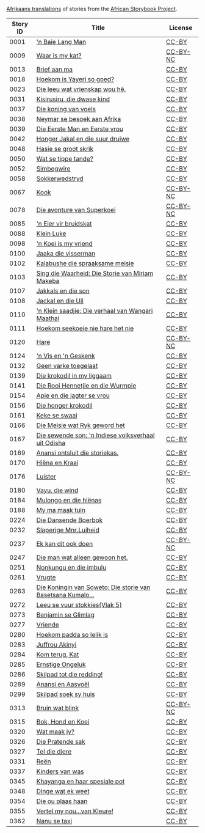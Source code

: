 [Afrikaans translations](http://my.africanstorybook.org/language/afrikaans) of stories from the [African Storybook Project](http://my.africanstorybook.org).

Story ID | Title | License
-------- | ----- | -------
0001 | ['n Baie Lang Man](http://my.africanstorybook.org/stories/n-baie-lang-man) | [CC-BY](https://creativecommons.org/licenses/by/3.0/)
0009 | [Waar is my kat?](http://my.africanstorybook.org/stories/waar-my-kat-0) | [CC-BY-NC](https://creativecommons.org/licenses/by-nc/3.0/)
0013 | [Brief aan ma](http://my.africanstorybook.org/stories/brief-aan-ma) | [CC-BY](https://creativecommons.org/licenses/by/3.0/)
0018 | [Hoekom is Yayeri so goed?](http://my.africanstorybook.org/stories/hoekom-yayeri-so-goed) | [CC-BY](https://creativecommons.org/licenses/by/3.0/)
0023 | [Die leeu wat vrienskap wou hê.](http://my.africanstorybook.org/stories/die-leeu-wat-vrienskap-wou-h%C3%AA) | [CC-BY](https://creativecommons.org/licenses/by/3.0/)
0031 | [Kisirusiru, die dwase kind](http://my.africanstorybook.org/stories/kisirusiru-die-dwase-kind) | [CC-BY](https://creativecommons.org/licenses/by/3.0/)
0037 | [Die koning van voels](http://my.africanstorybook.org/stories/die-koning-van-die-vo%C3%ABls) | [CC-BY](https://creativecommons.org/licenses/by/3.0/)
0038 | [Neymar se besoek aan Afrika](http://my.africanstorybook.org/stories/neymar-se-besoek-aan-afrika-0) | [CC-BY](https://creativecommons.org/licenses/by/3.0/)
0039 | [Die Eerste Man en Eerste vrou](http://my.africanstorybook.org/stories/die-eerste-man-en-eerste-vrou) | [CC-BY](https://creativecommons.org/licenses/by/3.0/)
0042 | [Honger Jakal en die suur druiwe](http://my.africanstorybook.org/stories/honger-jakkals-en-die-suur-druiwe) | [CC-BY](https://creativecommons.org/licenses/by/3.0/)
0048 | [Hasie se groot skrik](http://my.africanstorybook.org/stories/hasie-se-groot-skrik) | [CC-BY](https://creativecommons.org/licenses/by/3.0/)
0050 | [Wat se tippe tande?](http://my.africanstorybook.org/stories/tande) | [CC-BY](https://creativecommons.org/licenses/by/3.0/)
0052 | [Simbegwire](http://my.africanstorybook.org/stories/simbegwire-1) | [CC-BY](https://creativecommons.org/licenses/by/3.0/)
0058 | [Sokkerwedstryd](http://my.africanstorybook.org/stories/sokker-wedstryd) | [CC-BY](https://creativecommons.org/licenses/by/3.0/)
0067 | [Kook](http://my.africanstorybook.org/stories/kook) | [CC-BY-NC](https://creativecommons.org/licenses/by-nc/3.0/)
0078 | [Die avonture van Superkoei](http://my.africanstorybook.org/stories/die-avonture-van-superkoei) | [CC-BY-NC](https://creativecommons.org/licenses/by-nc/3.0/)
0085 | ['n Eier vir bruidskat](http://my.africanstorybook.org/stories/n-eier-vir-bruidskat-0) | [CC-BY](https://creativecommons.org/licenses/by/3.0/)
0088 | [Klein Luke](http://my.africanstorybook.org/stories/klein-luke-10) | [CC-BY](https://creativecommons.org/licenses/by/3.0/)
0098 | ['n Koei is my vriend](http://my.africanstorybook.org/stories/n-koei-my-vriend) | [CC-BY](https://creativecommons.org/licenses/by/3.0/)
0100 | [Jaaka die visserman](http://my.africanstorybook.org/stories/jaaka-die-visserman-9) | [CC-BY](https://creativecommons.org/licenses/by/3.0/)
0102 | [Kalabushe die spraaksame meisie](http://my.africanstorybook.org/stories/kalabushe-die-spraaksame-meisie) | [CC-BY](https://creativecommons.org/licenses/by/3.0/)
0103 | [Sing die Waarheid: Die Storie van Miriam Makeba](http://my.africanstorybook.org/stories/sing-die-waarheid-die-storie-van-miriam-makeba) | [CC-BY](https://creativecommons.org/licenses/by/3.0/)
0107 | [Jakkals en die son](http://my.africanstorybook.org/stories/jakkals-en-die-son-3) | [CC-BY](https://creativecommons.org/licenses/by/3.0/)
0108 | [Jackal en die Uil](http://my.africanstorybook.org/stories/jackal-en-die-uil) | [CC-BY](https://creativecommons.org/licenses/by/3.0/)
0110 | ['n Klein saadjie: Die verhaal van Wangari Maathai](http://my.africanstorybook.org/stories/n-klein-saadjie-die-verhaal-van-wangari-maathai) | [CC-BY](https://creativecommons.org/licenses/by/4.0/)
0111 | [Hoekom seekoeie nie hare het nie](http://my.africanstorybook.org/stories/hoekom-seekoeie-nie-hare-het-nie) | [CC-BY](https://creativecommons.org/licenses/by/3.0/)
0120 | [Hare](http://my.africanstorybook.org/stories/hare) | [CC-BY-NC](https://creativecommons.org/licenses/by-nc/3.0/)
0124 | ['n Vis en 'n Geskenk](http://my.africanstorybook.org/stories/ŉ-vis-en-ŉ-geskenk-0) | [CC-BY](https://creativecommons.org/licenses/by/3.0/)
0132 | [Geen varke toegelaat](http://my.africanstorybook.org/stories/geen-varke-toegelaat) | [CC-BY](https://creativecommons.org/licenses/by/3.0/)
0139 | [Die krokodil in my liggaam](http://my.africanstorybook.org/stories/die-krokodil-my-liggaam-0) | [CC-BY](https://creativecommons.org/licenses/by/3.0/)
0141 | [Die Rooi Hennetjie en die Wurmpie](http://my.africanstorybook.org/stories/die-rooi-hennetjie-en-die-wurmpie) | [CC-BY](https://creativecommons.org/licenses/by/3.0/)
0154 | [Apie en die jagter se vrou](http://my.africanstorybook.org/stories/apie-en-die-jagter-se-vrou-0) | [CC-BY](https://creativecommons.org/licenses/by/3.0/)
0156 | [Die honger krokodil](http://my.africanstorybook.org/stories/die-honger-krokodil) | [CC-BY](https://creativecommons.org/licenses/by/3.0/)
0161 | [Keke se swaai](http://my.africanstorybook.org/stories/keke-se-swaai-6) | [CC-BY](https://creativecommons.org/licenses/by/3.0/)
0166 | [Die Meisie wat Ryk geword het](http://my.africanstorybook.org/stories/die-meisie-wat-ryk-geword-het) | [CC-BY](https://creativecommons.org/licenses/by/3.0/)
0167 | [Die sewende son: 'n Indiese volksverhaal uit Odisha](http://my.africanstorybook.org/stories/die-sewende-son-ŉ-indiese-volksverhaal-uit-odisha-0) | [CC-BY](https://creativecommons.org/licenses/by/3.0/)
0169 | [Anansi ontsluit die storiekas.](http://my.africanstorybook.org/stories/anansi-ontsluit-die-storiekas) | [CC-BY](https://creativecommons.org/licenses/by/3.0/)
0170 | [Hiëna en Kraai](http://my.africanstorybook.org/stories/hiëna-en-kraai) | [CC-BY](https://creativecommons.org/licenses/by/3.0/)
0176 | [Luister](http://my.africanstorybook.org/stories/luister-3) | [CC-BY-NC](https://creativecommons.org/licenses/by-nc/3.0/)
0180 | [Vayu, die wind](http://my.africanstorybook.org/stories/vayu-die-wind-0) | [CC-BY](https://creativecommons.org/licenses/by/3.0/)
0184 | [Mulongo en die hiënas](http://my.africanstorybook.org/stories/mulongo-en-die-hiënas) | [CC-BY](https://creativecommons.org/licenses/by/3.0/)
0188 | [My ma maak tuin](http://my.africanstorybook.org/stories/my-ma-maak-tuin) | [CC-BY](https://creativecommons.org/licenses/by/3.0/)
0224 | [Die Dansende Boerbok](http://my.africanstorybook.org/stories/die-dansende-boerbok) | [CC-BY](https://creativecommons.org/licenses/by/3.0/)
0232 | [Slaperige Mnr.Luiheid](http://my.africanstorybook.org/stories/slaperige-mnrluiheid-0) | [CC-BY](https://creativecommons.org/licenses/by/3.0/)
0237 | [Ek kan dit ook doen](http://my.africanstorybook.org/stories/ek-kan-dit-ook-doen) | [CC-BY-NC](https://creativecommons.org/licenses/by-nc/3.0/)
0247 | [Die man wat alleen gewoon het.](http://my.africanstorybook.org/stories/die-man-wat-alleen-gewoon-het-0) | [CC-BY](https://creativecommons.org/licenses/by/3.0/)
0251 | [Nonkungu en die imbulu](http://my.africanstorybook.org/stories/nonkungu-en-die-imbulu) | [CC-BY](https://creativecommons.org/licenses/by/3.0/)
0261 | [Vrugte](http://my.africanstorybook.org/stories/vrugte-2) | [CC-BY](https://creativecommons.org/licenses/by/3.0/)
0263 | [Die Koningin van Soweto: Die storie van Basetsana Kumalo...](http://my.africanstorybook.org/stories/die-koningin-van-soweto-die-storie-van-basetsana-kumalo) | [CC-BY](https://creativecommons.org/licenses/by/3.0/)
0272 | [Leeu se vuur stokkies(Vlak 5)](http://my.africanstorybook.org/stories/leeu-se-vuur-stokkiesvlak-5-1) | [CC-BY](https://creativecommons.org/licenses/by/3.0/)
0273 | [Benjamin se Glimlag](http://my.africanstorybook.org/stories/benjamin-se-glimlag) | [CC-BY](https://creativecommons.org/licenses/by/3.0/)
0277 | [Vriende](http://my.africanstorybook.org/stories/vriende-0) | [CC-BY](https://creativecommons.org/licenses/by/3.0/)
0280 | [Hoekom padda so lelik is](http://my.africanstorybook.org/stories/hoekom-padda-so-lelik-0) | [CC-BY](https://creativecommons.org/licenses/by/3.0/)
0283 | [Juffrou Akinyi](http://my.africanstorybook.org/stories/juffrou-akinyi-4) | [CC-BY](https://creativecommons.org/licenses/by/3.0/)
0284 | [Kom terug, Kat](http://my.africanstorybook.org/stories/kom-terug-kat-0) | [CC-BY](https://creativecommons.org/licenses/by/3.0/)
0285 | [Ernstige Ongeluk](http://my.africanstorybook.org/stories/ernstige-ongeluk-3) | [CC-BY](https://creativecommons.org/licenses/by/3.0/)
0286 | [Skilpad tot die redding!](http://my.africanstorybook.org/stories/skilpad-tot-die-redding-0) | [CC-BY](https://creativecommons.org/licenses/by/3.0/)
0289 | [Anansi en Aasvoël](http://my.africanstorybook.org/stories/anansi-en-aasvoël) | [CC-BY](https://creativecommons.org/licenses/by/3.0/)
0299 | [Skilpad soek sy huis](http://my.africanstorybook.org/stories/skilpad-soek-sy-huis) | [CC-BY](https://creativecommons.org/licenses/by/3.0/)
0313 | [Bruin wat blink](http://my.africanstorybook.org/stories/bruin-wat-blink) | [CC-BY-NC](https://creativecommons.org/licenses/by-nc/3.0/)
0315 | [Bok, Hond en Koei](http://my.africanstorybook.org/stories/bok-hond-en-koei-2) | [CC-BY](https://creativecommons.org/licenses/by/3.0/)
0320 | [Wat maak jy?](http://my.africanstorybook.org/stories/wat-maak-jy) | [CC-BY](https://creativecommons.org/licenses/by/3.0/)
0326 | [Die Pratende sak](http://my.africanstorybook.org/stories/die-pratende-sak) | [CC-BY](https://creativecommons.org/licenses/by/3.0/)
0327 | [Tel die diere](http://my.africanstorybook.org/stories/tel-die-diere-1) | [CC-BY](https://creativecommons.org/licenses/by/3.0/)
0331 | [Reën](http://my.africanstorybook.org/stories/reën) | [CC-BY](https://creativecommons.org/licenses/by/3.0/)
0337 | [Kinders van was](http://my.africanstorybook.org/stories/kinders-van-was-0) | [CC-BY](https://creativecommons.org/licenses/by/3.0/)
0345 | [Khayanga en haar spesiale pot](http://my.africanstorybook.org/stories/khayanga-en-haar-spesiale-pot-0) | [CC-BY](https://creativecommons.org/licenses/by/3.0/)
0348 | [Dinge wat ek weet](http://my.africanstorybook.org/stories/dinge-wat-ek-weet) | [CC-BY](https://creativecommons.org/licenses/by/3.0/)
0354 | [Die ou plaas haan](http://my.africanstorybook.org/stories/die-ou-plaas-haan) | [CC-BY](https://creativecommons.org/licenses/by/3.0/)
0355 | [Vertel my nou...van Kleure!](http://my.africanstorybook.org/stories/vertel-my-nouvan-kleure) | [CC-BY](https://creativecommons.org/licenses/by/3.0/)
0362 | [Nanu se taxi](http://my.africanstorybook.org/stories/nanu-se-taxi) | [CC-BY](https://creativecommons.org/licenses/by/3.0/)
